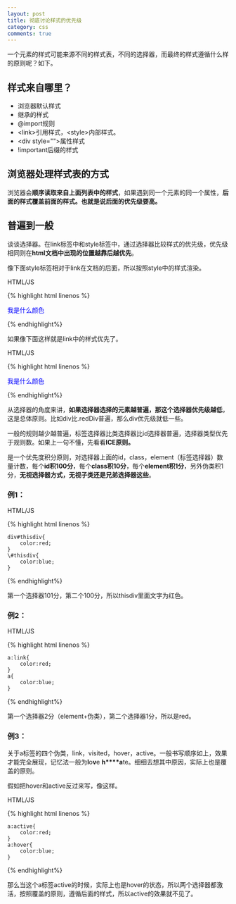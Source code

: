 ```yaml
---
layout: post
title: 彻底讨论样式的优先级
category: css
comments: true
---
```


一个元素的样式可能来源不同的样式表，不同的选择器，而最终的样式遵循什么样的原则呢？如下。

## 样式来自哪里？

- 浏览器默认样式
- 继承的样式
- @import规则
- \<link\>引用样式，\<style\>内部样式。
- \<div style=""\>属性样式
- !important后缀的样式

## 浏览器处理样式表的方式

浏览器会**顺序读取来自上面列表中的样式**，如果遇到同一个元素的同一个属性，**后面的样式覆盖前面的样式。也就是说后面的优先级要高。**

## 普遍到一般

谈谈选择器。在link标签中和style标签中，通过选择器比较样式的优先级，优先级相同则在**html文档中出现的位置越靠后越优先**。

像下面style标签相对于link在文档的后面，所以按照style中的样式渲染。

<div class="highlighter-header">HTML/JS</div>

{% highlight html linenos %}

<link rel="stylesheet" href="haha.css"/>
<style type="text/css">
    .haha{
        color: blue;
    }
</style>
<p class="haha">我是什么颜色</p>
{% endhighlight%}

如果像下面这样就是link中的样式优先了。

<div class="highlighter-header">HTML/JS</div>

{% highlight html linenos %}

<style type="text/css">
    .haha{
        color: blue;
    }
</style>
<link rel="stylesheet" href="haha.css"/>
<p class="haha">我是什么颜色</p>
{% endhighlight%}

从选择器的角度来讲，**如果选择器选择的元素越普遍，那这个选择器优先级越低**，这是总体原则。比如div比.redDiv普遍，那么div优先级就低一些。

一般的规则越少越普遍，标签选择器比类选择器比id选择器普遍，选择器类型优先于规则数。如果上一句不懂，先看看**ICE原则。**

是一个优先度积分原则，对选择器上面的id，class，element（标签选择器）数量计数，每个**id积100分**，每个**class积10分**，每个**element积1分**，另外伪类积1分，**无视选择器方式，无视子类还是兄弟选择器这些**。

### 例1：

<div class="highlighter-header">HTML/JS</div>

{% highlight html linenos %}

	div#thisdiv{
		color:red;
	}
	\#thisdiv{
		color:blue;
	}
{% endhighlight%}

第一个选择器101分，第二个100分，所以thisdiv里面文字为红色。

### 例2：

<div class="highlighter-header">HTML/JS</div>

{% highlight html linenos %}

	a:link{
		color:red;
	}
	a{
		color:blue;
	}
{% endhighlight%}

第一个选择器2分（element+伪类），第二个选择器1分，所以是red。

### 例3：

关于a标签的四个伪类，link，visited，hover，active。一般书写顺序如上，效果才能完全展现，记忆法一般为**l**o**v**e **h****a**te。细细去想其中原因，实际上也是覆盖的原则。

假如把hover和active反过来写，像这样。

<div class="highlighter-header">HTML/JS</div>

{% highlight html linenos %}

	a:active{
		color:red;
	}
	a:hover{
		color:blue;
	}
{% endhighlight%}

那么当这个a标签active的时候，实际上也是hover的状态，所以两个选择器都激活，按照覆盖的原则，遵循后面的样式，所以active的效果就不见了。




